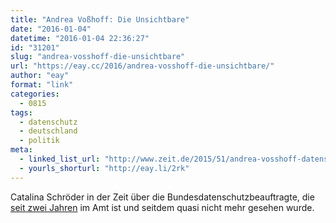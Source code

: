 ```yaml
---
title: "Andrea Voßhoff: Die Unsichtbare"
date: "2016-01-04"
datetime: "2016-01-04 22:36:27"
id: "31201"
slug: "andrea-vosshoff-die-unsichtbare"
url: "https://eay.cc/2016/andrea-vosshoff-die-unsichtbare/"
author: "eay"
format: "link"
categories:
  - 0815
tags:
  - datenschutz
  - deutschland
  - politik
meta:
  - linked_list_url: "http://www.zeit.de/2015/51/andrea-vosshoff-datenschutz-telekommunikation/komplettansicht"
  - yourls_shorturl: "http://eay.li/2rk"
---
```


Catalina Schröder in der Zeit über die Bundesdatenschutzbeauftragte, die [seit zwei Jahren](//eay.cc/2013/andrea-vosshoff-wird-neue-oberste-datenschuetzerin/) im Amt ist und seitdem quasi nicht mehr gesehen wurde.
